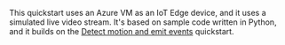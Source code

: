 This quickstart uses an Azure VM as an IoT Edge device, and it uses a simulated live video stream. It's based on sample code written in Python, and it builds on the [Detect motion and emit events](../../../detect-motion-emit-events-quickstart.md) quickstart.